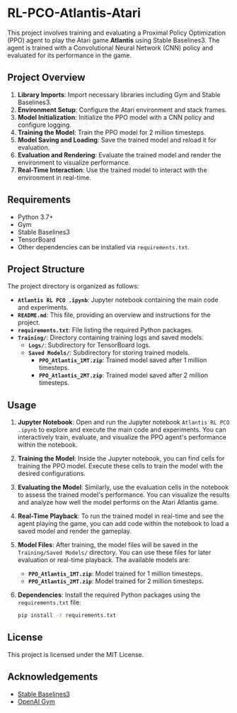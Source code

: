 # RL-PCO-Atlantis-Atari

This project involves training and evaluating a Proximal Policy Optimization (PPO) agent to play the Atari game **Atlantis** using Stable Baselines3. The agent is trained with a Convolutional Neural Network (CNN) policy and evaluated for its performance in the game.

## Project Overview

1. **Library Imports**: Import necessary libraries including Gym and Stable Baselines3.
2. **Environment Setup**: Configure the Atari environment and stack frames.
3. **Model Initialization**: Initialize the PPO model with a CNN policy and configure logging.
4. **Training the Model**: Train the PPO model for 2 million timesteps.
5. **Model Saving and Loading**: Save the trained model and reload it for evaluation.
6. **Evaluation and Rendering**: Evaluate the trained model and render the environment to visualize performance.
7. **Real-Time Interaction**: Use the trained model to interact with the environment in real-time.

## Requirements

- Python 3.7+
- Gym
- Stable Baselines3
- TensorBoard
- Other dependencies can be installed via `requirements.txt`.


## Project Structure

The project directory is organized as follows:

- **`Atlantis RL PCO .ipynb`**: Jupyter notebook containing the main code and experiments.
- **`README.md`**: This file, providing an overview and instructions for the project.
- **`requirements.txt`**: File listing the required Python packages.
- **`Training/`**: Directory containing training logs and saved models.
  - **`Logs/`**: Subdirectory for TensorBoard logs.
  - **`Saved Models/`**: Subdirectory for storing trained models.
    - **`PPO_Atlantis_1MT.zip`**: Trained model saved after 1 million timesteps.
    - **`PPO_Atlantis_2MT.zip`**: Trained model saved after 2 million timesteps.

## Usage

1. **Jupyter Notebook**: Open and run the Jupyter notebook `Atlantis RL PCO .ipynb` to explore and execute the main code and experiments. You can interactively train, evaluate, and visualize the PPO agent's performance within the notebook.

2. **Training the Model**: Inside the Jupyter notebook, you can find cells for training the PPO model. Execute these cells to train the model with the desired configurations. 

3. **Evaluating the Model**: Similarly, use the evaluation cells in the notebook to assess the trained model's performance. You can visualize the results and analyze how well the model performs on the Atari Atlantis game.

4. **Real-Time Playback**: To run the trained model in real-time and see the agent playing the game, you can add code within the notebook to load a saved model and render the gameplay.

5. **Model Files**: After training, the model files will be saved in the `Training/Saved Models/` directory. You can use these files for later evaluation or real-time playback. The available models are:
    - **`PPO_Atlantis_1MT.zip`**: Model trained for 1 million timesteps.
    - **`PPO_Atlantis_2MT.zip`**: Model trained for 2 million timesteps.

6. **Dependencies**: Install the required Python packages using the `requirements.txt` file:
    ```bash
    pip install -r requirements.txt
    ```


## License

This project is licensed under the MIT License.

## Acknowledgements

- [Stable Baselines3](https://stable-baselines3.readthedocs.io/en/master/)
- [OpenAI Gym](https://www.gymlibrary.ml/)
